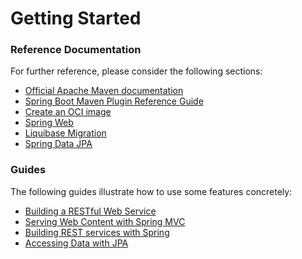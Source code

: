 # Getting Started

### Reference Documentation
For further reference, please consider the following sections:

* [Official Apache Maven documentation](https://maven.apache.org/guides/index.html)
* [Spring Boot Maven Plugin Reference Guide](https://docs.spring.io/spring-boot/docs/3.1.8/maven-plugin/reference/html/)
* [Create an OCI image](https://docs.spring.io/spring-boot/docs/3.1.8/maven-plugin/reference/html/#build-image)
* [Spring Web](https://docs.spring.io/spring-boot/docs/3.1.8/reference/htmlsingle/index.html#web)
* [Liquibase Migration](https://docs.spring.io/spring-boot/docs/3.1.8/reference/htmlsingle/index.html#howto.data-initialization.migration-tool.liquibase)
* [Spring Data JPA](https://docs.spring.io/spring-boot/docs/3.1.8/reference/htmlsingle/index.html#data.sql.jpa-and-spring-data)

### Guides
The following guides illustrate how to use some features concretely:

* [Building a RESTful Web Service](https://spring.io/guides/gs/rest-service/)
* [Serving Web Content with Spring MVC](https://spring.io/guides/gs/serving-web-content/)
* [Building REST services with Spring](https://spring.io/guides/tutorials/rest/)
* [Accessing Data with JPA](https://spring.io/guides/gs/accessing-data-jpa/)

